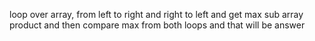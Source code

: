 loop over array, from left to right and right to left and get max sub array product and then compare max from both loops and that will be answer